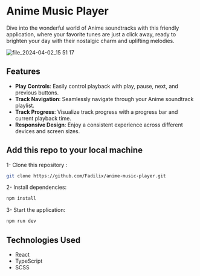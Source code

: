 # Anime Music Player
Dive into the wonderful world of Anime soundtracks with this friendly application, where your favorite tunes are just a click away, ready to brighten your day with their nostalgic charm and uplifting melodies.

![file_2024-04-02_15 51 17](https://github.com/Fadilix/anime-music-player/assets/121851593/8347e856-3326-44d8-bc97-64f055954391)


## Features
- **Play Controls**: Easily control playback with play, pause, next, and previous buttons.
- **Track Navigation**: Seamlessly navigate through your Anime soundtrack playlist.
- **Track Progress**: Visualize track progress with a progress bar and current playback time.
- **Responsive Design**: Enjoy a consistent experience across different devices and screen sizes.

## Add this repo to your local machine
1- Clone this repository :
```bash
git clone https://github.com/Fadilix/anime-music-player.git
```
2- Install dependencies:
```bash
npm install
```
3- Start the application:
```bash
npm run dev
```

## Technologies Used
- React
- TypeScript
- SCSS
